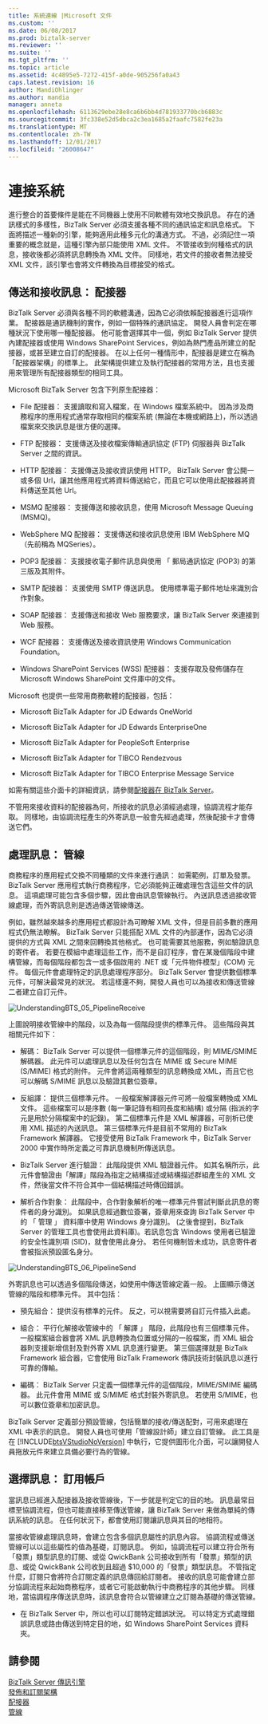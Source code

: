 ```yaml
---
title: 系統連線 |Microsoft 文件
ms.custom: ''
ms.date: 06/08/2017
ms.prod: biztalk-server
ms.reviewer: ''
ms.suite: ''
ms.tgt_pltfrm: ''
ms.topic: article
ms.assetid: 4c4895e5-7272-415f-a0de-905256fa0a43
caps.latest.revision: 16
author: MandiOhlinger
ms.author: mandia
manager: anneta
ms.openlocfilehash: 6113629ebe28e8ca6b6bb4d781933770bcb6883c
ms.sourcegitcommit: 3fc338e52d5dbca2c3ea1685a2faafc7582fe23a
ms.translationtype: MT
ms.contentlocale: zh-TW
ms.lasthandoff: 12/01/2017
ms.locfileid: "26008647"
---
```

# <a name="connecting-systems"></a>連接系統
進行整合的首要條件是能在不同機器上使用不同軟體有效地交換訊息。 存在的通訊樣式的多樣性，BizTalk Server 必須支援各種不同的通訊協定和訊息格式。 下面將描述一種新的引擎，能夠適用此種多元化的溝通方式。 不過，必須記住一項重要的概念就是，這種引擎內部只能使用 XML 文件。 不管接收到何種格式的訊息，接收後都必須將訊息轉換為 XML 文件。 同樣地，若文件的接收者無法接受 XML 文件，該引擎也會將文件轉換為目標接受的格式。  
  
## <a name="sending-and-receiving-messages-adapters"></a>傳送和接收訊息： 配接器  
 BizTalk Server 必須與各種不同的軟體溝通，因為它必須依賴配接器進行這項作業。 配接器是通訊機制的實作，例如一個特殊的通訊協定。 開發人員會判定在哪種狀況下使用哪一種配接器。 他可能會選擇其中一個，例如 BizTalk Server 提供內建配接器或使用 Windows SharePoint Services，例如為熱門產品所建立的配接器，或甚至建立自訂的配接器。 在以上任何一種情形中，配接器是建立在稱為「配接器架構」的標準上。 此架構提供建立及執行配接器的常用方法，且也支援用來管理所有配接器類型的相同工具。  
  
 Microsoft BizTalk Server 包含下列原生配接器：  
  
-   File 配接器： 支援讀取和寫入檔案，在 Windows 檔案系統中。 因為涉及商務程序的應用程式通常存取相同的檔案系統 (無論在本機或網路上)，所以透過檔案來交換訊息是很方便的選擇。  
  
-   FTP 配接器： 支援傳送及接收檔案傳輸通訊協定 (FTP) 伺服器與 BizTalk Server 之間的資訊。  
  
-   HTTP 配接器： 支援傳送及接收資訊使用 HTTP。 BizTalk Server 會公開一或多個 Url，讓其他應用程式將資料傳送給它，而且它可以使用此配接器將資料傳送至其他 Url。  
  
-   MSMQ 配接器： 支援傳送和接收訊息，使用 Microsoft Message Queuing (MSMQ)。  
  
-   WebSphere MQ 配接器： 支援傳送和接收訊息使用 IBM WebSphere MQ （先前稱為 MQSeries）。  
  
-   POP3 配接器： 支援接收電子郵件訊息與使用 「 郵局通訊協定 (POP3) 的第三版及其附件。  
  
-   SMTP 配接器： 支援使用 SMTP 傳送訊息。 使用標準電子郵件地址來識別合作對象。  
  
-   SOAP 配接器： 支援傳送和接收 Web 服務要求，讓 BizTalk Server 來連接到 Web 服務。  
  
-   WCF 配接器： 支援傳送及接收資訊使用 Windows Communication Foundation。  
  
-   Windows SharePoint Services (WSS) 配接器： 支援存取及發佈儲存在 Microsoft Windows SharePoint 文件庫中的文件。  
  
 Microsoft 也提供一些常用商務軟體的配接器，包括：  
  
-   Microsoft BizTalk Adapter for JD Edwards OneWorld  
  
-   Microsoft BizTalk Adapter for JD Edwards EnterpriseOne  
  
-   Microsoft BizTalk Adapter for PeopleSoft Enterprise  
  
-   Microsoft BizTalk Adapter for TIBCO Rendezvous  
  
-   Microsoft BizTalk Adapter for TIBCO Enterprise Message Service  
  
 如需有關這些介面卡的詳細資訊，請參閱[配接器在 BizTalk Server](../core/adapters-in-biztalk-server.md)。  
  
 不管用來接收資料的配接器為何，所接收的訊息必須經過處理，協調流程才能存取。 同樣地，由協調流程產生的外寄訊息一般會先經過處理，然後配接卡才會傳送它們。  
  
## <a name="processing-messages-pipelines"></a>處理訊息： 管線  
 商務程序的應用程式交換不同種類的文件來進行通訊： 如需範例，訂單及發票。 BizTalk Server 應用程式執行商務程序，它必須能夠正確處理包含這些文件的訊息。 這項處理可能包含多個步驟，因此會由訊息管線執行。 內送訊息透過接收管線處理，而外寄訊息則是透過傳送管線傳送。  
  
 例如，雖然越來越多的應用程式都設計為可瞭解 XML 文件，但是目前多數的應用程式仍無法瞭解。 BizTalk Server 只能搭配 XML 文件的內部運作，因為它必須提供的方式與 XML 之間來回轉換其他格式。 也可能需要其他服務，例如驗證訊息的寄件者。 若要在模組中處理這些工作，而不是自訂程序，會在某幾個階段中建構管線，而每個階段都包含一或多個啟用的 .NET 或「元件物件模型」(COM) 元件。 每個元件會處理特定的訊息處理程序部分。 BizTalk Server 會提供數個標準元件，可解決最常見的狀況。 若這樣還不夠，開發人員也可以為接收和傳送管線二者建立自訂元件。  
  
 ![](../core/media/understandingbts-05-pipelinereceive.gif "UnderstandingBTS_05_PipelineReceive")  
  
 上圖說明接收管線中的階段，以及為每一個階段提供的標準元件。 這些階段與其相關元件如下：  
  
-   解碼： BizTalk Server 可以提供一個標準元件的這個階段，則 MIME/SMIME 解碼器。 此元件可以處理訊息以及任何包含在 MIME 或 Secure MIME (S/MIME) 格式的附件。 元件會將這兩種類型的訊息轉換成 XML，而且它也可以解碼 S/MIME 訊息以及驗證其數位簽章。  
  
-   反組譯： 提供三個標準元件。 一般檔案解譯器元件可將一般檔案轉換成 XML 文件。 這些檔案可以是序數 (每一筆記錄有相同長度和結構) 或分隔 (指派的字元是用於分隔檔案中的記錄)。 第二個標準元件是 XML 解譯器，可剖析已使用 XML 描述的內送訊息。 第三個標準元件是目前不常用的 BizTalk Framework 解譯器。 它接受使用 BizTalk Framework 中，BizTalk Server 2000 中實作時所定義之可靠訊息機制所傳送訊息。  
  
-   BizTalk Server 進行驗證： 此階段提供 XML 驗證器元件。 如其名稱所示，此元件會驗證由「解譯」階段為指定之結構描述或結構描述群組產生的 XML 文件，然後當文件不符合其中一個結構描述時傳回錯誤。  
  
-   解析合作對象： 此階段中，合作對象解析的唯一標準元件嘗試判斷此訊息的寄件者的身分識別。 如果訊息經過數位簽署，簽章用來查詢 BizTalk Server 中的 「 管理 」 資料庫中使用 Windows 身分識別。 (之後會提到，BizTalk Server 的管理工具也會使用此資料庫)。若訊息包含 Windows 使用者已驗證的安全性識別項 (SID)，就會使用此身分。 若任何機制皆未成功，訊息寄件者會被指派預設匿名身分。  
  
 ![](../core/media/understandingbts-06-pipelinesend.gif "UnderstandingBTS_06_PipelineSend")  
  
 外寄訊息也可以透過多個階段傳送，如使用中傳送管線定義一般。 上圖顯示傳送管線的階段和標準元件。 其中包括：  
  
-   預先組合： 提供沒有標準的元件。 反之，可以視需要將自訂元件插入此處。  
  
-   組合： 平行化解接收管線中的 「 解譯 」 階段，此階段也有三個標準元件。 一般檔案組合器會將 XML 訊息轉換為位置或分隔的一般檔案，而 XML 組合器則支援新增信封及對外寄 XML 訊息進行變更。 第三個選擇就是 BizTalk Framework 組合器，它會使用 BizTalk Framework 傳訊技術封裝訊息以進行可靠的傳輸。  
  
-   編碼： BizTalk Server 只定義一個標準元件的這個階段，MIME/SMIME 編碼器。 此元件會用 MIME 或 S/MIME 格式封裝外寄訊息。 若使用 S/MIME，也可以數位簽章和加密訊息。  
  
 BizTalk Server 定義部分預設管線，包括簡單的接收/傳送配對，可用來處理在 XML 中表示的訊息。 開發人員也可使用「管線設計師」建立自訂管線。 此工具是在 [!INCLUDE[btsVStudioNoVersion](../includes/btsvstudionoversion-md.md)] 中執行，它提供圖形化介面，可以讓開發人員拖放元件來建立具備必要行為的管線。  
  
## <a name="choosing-messages-subscriptions"></a>選擇訊息： 訂用帳戶  
 當訊息已經進入配接器及接收管線後，下一步就是判定它的目的地。 訊息最常目標至協調流程，但也可能直接移至傳送管線，讓 BizTalk Server 来做為單純的傳訊系統的訊息。 在任何狀況下，都會使用訂閱讓訊息與其目的地相符。  
  
 當接收管線處理訊息時，會建立包含多個訊息屬性的訊息內容。 協調流程或傳送管線可以以這些屬性的值為基礎，訂閱訊息。 例如，協調流程可以建立符合所有「發票」類型訊息的訂閱、或從 QwickBank 公司接收到所有「發票」類型的訊息、或從 QwickBank 公司收到且超過 $10,000 的「發票」類型訊息。 不管指定什麼，訂閱只會將符合訂閱定義的訊息傳回給訂閱者。 接收的訊息可能會建立部分協調流程來起始商務程序，或者它可能啟動執行中商務程序的其他步驟。 同樣地，當協調程序傳送訊息時，該訊息會符合以管線建立之訂閱為基礎的傳送管線。  
  
-   在 BizTalk Server 中，所以也可以訂閱特定錯誤狀況。 可以特定方式處理錯誤訊息或路由傳送到特定目的地，如 Windows SharePoint Services 資料夾。  
  
## <a name="see-also"></a>請參閱  
 [BizTalk Server 傳訊引擎](../core/the-biztalk-server-messaging-engine.md)   
 [發佈和訂閱架構](../core/publish-and-subscribe-architecture.md)   
 [配接器](../core/adapters.md)   
 [管線](../core/pipelines.md)